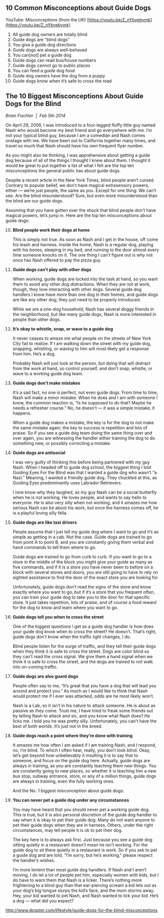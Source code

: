 ## 10 Common Misconceptions about Guide Dogs

YouTube: Misconceptions (from the UK) [https://youtu.be/Z_nYbyebymk](https://youtu.be/Z_nYbyebymk)

1. All guide dog owners are totally blind
2. Guide dogs are “blind dogs”
3. You give a guide dog directions
4. Guide dogs are always well-behaved
5. You can[not] pet a guide dog
6. Guide dogs can read bus/house numbers
7. Guide dogs cannot go to public places
8. You can feed a guide dog food
9. Guide dog owners have the dog from a puppy
10. Guide dogs know when it’s safe to cross the road

## The 10 Biggest Misconceptions About Guide Dogs for the Blind

_Brian Fischler  |  Feb 5th 2014_

On April 29, 2009, I was introduced to a four-legged fluffy little guy named Nash who would become my best friend and go everywhere with me. I’m not your typical blind guy, because I am a comedian and Nash comes onstage with me. We have been out to California together many times, and travel so much that Nash should have his own frequent flyer number.

As you might also be thinking, I was apprehensive about getting a guide dog because of all of the things I thought I knew about them. I thought it would be great to put together a list of what I felt are the top ten misconceptions the general public has about guide dogs.

Despite a recent article in the New York Times, blind people aren’t cursed. Contrary to popular belief, we don’t have magical extrasensory powers, either — we’re just people, the same as you. Except for one thing: We can’t see. Are the blind misunderstood? Sure, but even more misunderstood than the blind are our guide dogs. 

Assuming that you have gotten over the shock that blind people don’t have magical powers, let’s jump in. Here are the top ten misconceptions about guide dogs:

10. **Blind people work their dogs at home**

    This is simply not true. As soon as Nash and I get in the house, off come his leash and harness. Inside the home, Nash is a regular dog, playing with his bones, sleeping in my bed, and running to the door almost every time someone knocks on it. The one thing I can’t figure out is why not once has Nash offered to pay the pizza guy. 

9. **Guide dogs can’t play with other dogs**

    When working, guide dogs are locked into the task at hand, so you want them to avoid any other dog distractions. When they are not at work, though, they love interacting with other dogs. Several guide dog handlers I know have more than one dog in their homes, and guide dogs are like any other dog; they just need to be properly introduced.

    While we are a one-dog household, Nash has several doggy friends in the neighborhood, but like many guide dogs, Nash is more interested in people than other dogs.

8. **It’s okay to whistle, snap, or wave to a guide dog**

    It never ceases to amaze me what people on the streets of New York City fail to realize. If I am walking down the street with my guide dog, snapping, whistling, or waving to him will most likely get a response from him. He’s a dog.

    Probably Nash will just look at the person, but doing that will distract from the work at hand, so control yourself, and don’t snap, whistle, or wave to a working guide dog team.

7. **Guide dogs don’t make mistakes**

    It’s a sad fact, no one is perfect, not even guide dogs. From time to time, Nash will make a minor mistake. When he does and I am with someone I know, the common reaction is, “Is he supposed to do that? Maybe he needs a refresher course.” No, he doesn’t — it was a simple mistake, it happens.

    When a guide dog makes a mistake, the key is for the dog to not make the same mistake again; the key to success is repetition and lots of praise. So if you see a guide dog team doing the same thing over and over again, you are witnessing the handler either training the dog to do something new, or possibly correcting a mistake. 

6. **Guide dogs are antisocial**

    I was very guilty of thinking this before being partnered with my guy Nash. When I headed off to guide dog school, the biggest thing I told Guiding Eyes For the Blind was that I wanted a guide dog who wasn’t “a Nazi.” Meaning, I wanted a friendly guide dog. They chuckled at this, as Guiding Eyes predominantly uses Labrador Retrievers.

    I now know why they laughed, as my guy Nash can be a social butterfly when he is not working. He loves people, and wants to say hello to everyone. He is also very silly when not working, and it amazes me how serious Nash can be about his work, but once the harness comes off, he is a playful loving silly fella. 

5. **Guide dogs are like taxi drivers**

   People assume that I just tell my guide dog where I want to go and it’s as simple as getting in a cab. Not the case. Guide dogs are trained to go from point A to point B, and you are constantly giving them verbal and hand commands to tell them where to go.

   Guide dogs are trained to go from curb to curb. If you want to go to a store in the middle of the block you might give your guide as many as five commands, and if it is a store you have never been to before on a block with several stores and doors, you are still going to have to rely on sighted assistance to find the door of the exact store you are looking for.

   Unfortunately, guide dogs don’t read the signs of the store and know exactly where you want to go, but if it’s a store that you frequent often, you can train your guide dog to take you to the door for that specific store. It just takes repetition, lots of praise, and of course a food reward for the dog to know and learn where you want to go. 

4. **Guide dogs tell you when to cross the street**

   One of the biggest questions I get as a guide dog handler is how does your guide dog know when to cross the street? He doesn’t. That’s right, guide dogs don’t know when the traffic light changes, I do.

   Blind people listen for the surge of traffic, and they tell their guide dogs when they think it is safe to cross the street. Dogs are color blind so they can’t read the cross signal. We give them a hand signal when we think it is safe to cross the street, and the dogs are trained to not walk into on-coming traffic. 

3. **Guide dogs are also guard dogs**

   People often say to me, “It’s great that you have a dog that will lead you around and protect you.” As much as I would like to think that Nash would protect me if I ever was attacked, odds are he most likely won’t.

   Nash is a Lab, so it isn’t in his nature to attack someone. He is about as passive as they come. Trust me, I have tried to freak some friends out by telling Nash to attack and sic, and you know what Nash does? He licks me. I told you he was pretty silly. Unfortunately, you can’t have the best of both worlds. It’s just not in the breed.

2. **Guide dogs reach a point where they’re done with training**

   It amazes me how often I am asked if I am training Nash, and I respond, no, I’m blind. To which I often hear, really, you don’t look blind. Okay, let’s get beyond how unbelievably it insulting it is to say that to someone, and focus on the guide dog here. Actually, guide dogs are always in training, as you are constantly teaching them new things. You are constantly going to new places, so whether it is teaching him a new bus stop, subway entrance, store, or any of a million things, guide dogs are always in training, even the fully working ones.

   And the No. 1 biggest misconception about guide dogs:

1. **You can never pet a guide dog under any circumstances**

   You may have heard that you should never pet a working guide dog. This is true, but it is also personal discretion of the guide dog handler to say when it is okay to pet their guide dog. Many do not want anyone to pet their guide dogs when they are in harness. Others, under the right circumstances, may tell people it is ok to pet their dog.

   The key here is to always ask first. Just because you see a guide dog sitting quietly in a restaurant doesn’t mean he isn’t working. For the guide dog to sit there quietly in a restaurant is work. So if you ask to pet a guide dog and are told, “I’m sorry, but he’s working,” please respect the handler’s wishes.

   I’m more lenient than most guide dog handlers. If Nash and I aren’t moving, I do let a lot of people pet him, especially women with kids, but I do have to warn them that Nash is a licker. There’s nothing more frightening to a blind guy than that ear-piercing scream a kid lets out as your dog’s big tongue slurps the kid’s face, and the mom storms away. Hey, your kid wanted to pet Nash, and Nash wanted to lick your kid. He’s a dog — what did you expect?

http://www.dogster.com/lifestyle/guide-dogs-for-the-blind-misconceptions